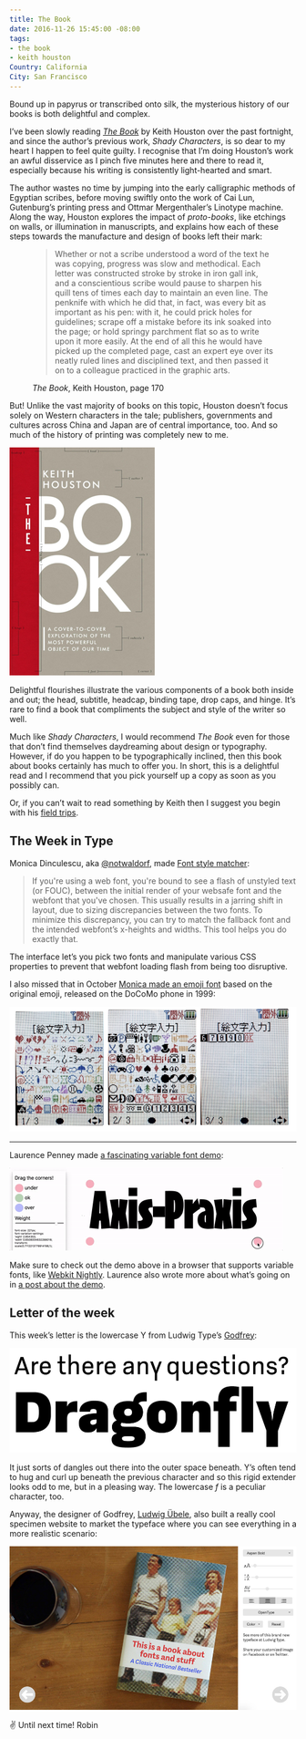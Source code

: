 ```yaml
---
title: The Book
date: 2016-11-26 15:45:00 -08:00
tags:
- the book
- keith houston
Country: California
City: San Francisco
---
```


Bound up in papyrus or transcribed onto silk, the mysterious history of our books is both delightful and complex.

<p>I’ve been slowly reading <a href="http://www.shadycharacters.co.uk/books/"><em>The Book</em></a> by Keith Houston over the past fortnight, and since the author’s previous work, <em>Shady Characters</em>, is so dear to my heart I happen to feel quite guilty. I recognise that I’m doing Houston’s work an awful disservice as I pinch five minutes here and there to read it, especially because his writing is consistently light-hearted and smart.</p>

<p>The author wastes no time by jumping into the early calligraphic methods of Egyptian scribes, before moving swiftly onto the work of Cai Lun, Gutenburg’s printing press and Ottmar Mergenthaler’s Linotype machine. Along the way, Houston explores the impact of <em>proto-books</em>, like etchings on walls, or illumination in manuscripts, and explains how each of these steps towards the manufacture and design of books left their mark:</p> 

<figure>
  <blockquote>
    <p>Whether or not a scribe understood a word of the text he was copying, progress was slow and methodical. Each letter was constructed stroke by stroke in iron gall ink, and a conscientious scribe would pause to sharpen his quill tens of times each day to maintain an even line. The penknife with which he did that, in fact, was every bit as important as his pen: with it, he could prick holes for guidelines; scrape off a mistake before its ink soaked into the page; or hold springy parchment flat so as to write upon it more easily. At the end of all this he would have picked up the completed page, cast an expert eye over its neatly ruled lines and disciplined text, and then passed it on to a colleague practiced in the graphic arts.</p>
   </blockquote>
   <figcaption>
     <p><em>The Book</em>, Keith Houston, page 170</p>
   </figcaption>
</figure>

But! Unlike the vast majority of books on this topic, Houston doesn’t focus solely on Western characters in the tale; publishers, governments and cultures across China and Japan are of central importance, too. And so much of the history of printing was completely new to me. 

![book.jpg](/uploads/book.jpg)

Delightful flourishes illustrate the various components of a book both inside and out; the head, subtitle, headcap, binding tape, drop caps, and hinge. It’s rare to find a book that compliments the subject and style of the writer so well.

<p>Much like <em>Shady Characters</em>, I would recommend <em>The Book</em> even for those that don’t find themselves daydreaming about design or typography. However, if do you happen to be typographically inclined, then this book about books certainly has much to offer you. In short, this is a delightful read and I recommend that you pick yourself up a copy as soon as you possibly can. </p> 

Or, if you can’t wait to read something by Keith then I suggest you begin with his [field trips](http://www.shadycharacters.co.uk/2014/11/pompeii-trip/).



## The Week in Type

Monica Dinculescu, aka [@notwaldorf](https://twitter.com/notwaldorf), made [Font style matcher](https://meowni.ca/font-style-matcher/): 

> If you're using a web font, you're bound to see a flash of unstyled text (or FOUC), between the initial render of your websafe font and the webfont that you've chosen. This usually results in a jarring shift in layout, due to sizing discrepancies between the two fonts. To minimize this discrepancy, you can try to match the fallback font and the intended webfont’s x-heights and widths. This tool helps you do exactly that.

The interface let’s you pick two fonts and manipulate various CSS properties to prevent that webfont loading flash from being too disruptive.

I also missed that in October [Monica made an emoji font](https://meowni.ca/posts/og-emoji-font/) based on the original emoji, released on the DoCoMo phone in 1999:

![docomo.jpg](/uploads/docomo.jpg)

***

Laurence Penney made [a fascinating variable font demo](http://www.axis-praxis.org/demo.php?id=3): 

![variable-font-ae3ef4.gif](/uploads/variable-font-ae3ef4.gif)

Make sure to check out the demo above in a browser that supports variable fonts, like [Webkit Nightly](https://webkit.org/nightly/). Laurence also wrote more about what’s going on in [a post about the demo](http://www.axis-praxis.org/blog/2016-11-24/10/demo-resize-textbox-with-variable-fonts).

## Letter of the week

This week’s letter is the lowercase Y from Ludwig Type’s [Godfrey](https://www.ludwigtype.de/fonts/godfrey/overview): 

![Godfrey](/uploads/godfrey.jpg)

It just sorts of dangles out there into the outer space beneath. Y’s often tend to hug and curl up beneath the previous character and so this rigid extender looks odd to me, but in a pleasing way. The lowercase *f* is a peculiar character, too.

Anyway, the designer of Godfrey, [Ludwig Übele](https://twitter.com/LudwigType), also built a really cool specimen website to market the typeface where you can see everything in a more realistic scenario:

![Godfrey specimen](/uploads/godfrey-specimen.jpg)

✌️ Until next time!
Robin 